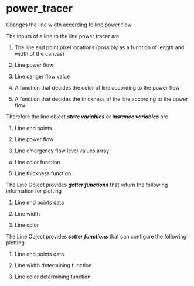 # power_tracer
Changes the line width according to line power flow



The inputs of a line to the line power tracer are

1. The line end point pixel locations (possibly as a function of length and width of the canvas)

2. Line power flow

3. Line danger flow value

4. A function that decides the color of line according to the power flow

5. A function that decides the thickness of the line according to the power flow



Therefore the line object **_state variables_** or **_instance variables_** are

1. Line end points

2. Line power flow

3. Line emergency flow level values array

4. Line color function

5. Line thickness function



The Line Object provides **_getter functions_** that return the following information for plotting

1. Line end points data

2. Line width

3. Line color



The Line Object provides **_setter functions_** that can configure the following plotting

1. Line end points data

2. Line width determining function

3. Line color determining function
